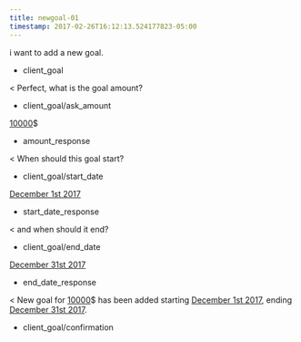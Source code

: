 ```yaml
---
title: newgoal-01
timestamp: 2017-02-26T16:12:13.524177823-05:00
---
```


i want to add a new goal.
* client_goal

< Perfect, what is the goal amount?
* client_goal/ask_amount

[10000](amount_of_money)$
* amount_response

< When should this goal start?
* client_goal/start_date

[December 1st 2017](date_start)
* start_date_response

< and when should it end?
* client_goal/end_date

[December 31st 2017](date_end)
* end_date_response

< New goal for [10000](amount_of_money)$ has been added starting [December 1st 2017](date_start), ending [December 31st 2017](date_end).
* client_goal/confirmation

